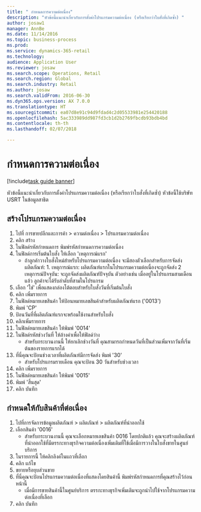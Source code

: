 ```yaml
--- 
title: " กำหนดการความต่อเนื่อง"
description: "หัวข้อนี้แนะนำเกี่ยวกับการตั้งค่าโปรแกรมความต่อเนื่อง (หรือเรียกว่าใบสั่งที่เกิดซ้ำ) "
author: josaw1
manager: AnnBe
ms.date: 11/14/2016
ms.topic: business-process
ms.prod: 
ms.service: dynamics-365-retail
ms.technology: 
audience: Application User
ms.reviewer: josaw
ms.search.scope: Operations, Retail
ms.search.region: Global
ms.search.industry: Retail
ms.author: josaw
ms.search.validFrom: 2016-06-30
ms.dyn365.ops.version: AX 7.0.0
ms.translationtype: HT
ms.sourcegitcommit: ea07d8e91c94d9fdad4c2d05533981e254420188
ms.openlocfilehash: 5ac333989dd987fd3cb1d2b2769fbcdb93bdb4bd
ms.contentlocale: th-th
ms.lasthandoff: 02/07/2018

---
```

# <a name="define-continuity-schedules"></a> กำหนดการความต่อเนื่อง

[!include[task guide banner](../includes/task-guide-banner.md)]

หัวข้อนี้แนะนำเกี่ยวกับการตั้งค่าโปรแกรมความต่อเนื่อง (หรือเรียกว่าใบสั่งที่เกิดซ้ำ)  หัวข้อนี้ใช้บริษัท USRT ในข้อมูลสาธิต


## <a name="create-continuity-program"></a>สร้างโปรแกรมความต่อเนื่อง
1. ไปที่ การขายปลีกและการค้า > ความต่อเนื่อง > โปรแกรมความต่อเนื่อง
2. คลิก สร้าง
3. ในฟิลด์รหัสกำหนดการ พิมพ์รหัสกำหนดการความต่อเนื่อง
4. ในฟิลด์การเริ่มต้นใบสั่ง ให้เลือก 'เหตุการณ์แรก'
    * ถ้าลูกค้าวางใบสั่งใหม่สำหรับโปรแกรมความต่อเนื่อง จะมีสองตัวเลือกสำหรับการจัดส่งผลิตภัณฑ์:  1. เหตุการณ์แรก: ผลิตภัณฑ์แรกในโปรแกรมความต่อเนื่องจะถูกจัดส่ง  2 เหตุการณ์ปัจจุบัน: จะถูกจัดส่งผลิตภัณฑ์ปัจจุบัน ตัวอย่างเช่น เมื่ออยู่ในโปรแกรมสามเดือนแล้ว ลูกค้าจะได้รับลำดับที่สามในโปรแกรม  
5. เลือก 'ใช่' เพื่อแสดงกล่องโต้ตอบสำหรับใบสั่งวันที่เริ่มต้นใบสั่ง
6. คลิก เพิ่มรายการ
7. ในฟิลด์หมายเลขสินค้า ให้ป้อนหมายเลขสินค้าสำหรับผลิตภัณฑ์แรก ('0013')
8. พิมพ์ 'CP'
9. ป้อนวันที่ที่ผลิตภัณฑ์แรกจะพร้อมใช้งานสำหรับใบสั่ง
10. คลิกเพิ่มรายการ
11. ในฟิลด์หมายเลขสินค้า ให้พิมพ์ '0014'
12. ในฟิลด์รหัสช่วงวันที่ ให้ล้างค่าเพื่อให้ฟิลด์ว่าง
    * สำหรับกระบวนงานนี้ ให้ยกเลิกช่วงวันที่  คุณสามารถกำหนดวันที่เป็นส่วนเพิ่มจากวันที่เริ่มต้นของรายการแรกได้  
13. ที่นี่คุณจะป้อนช่วงเวลาที่ผลิตภัณฑ์มีการจัดส่ง  พิมพ์ '30'
    * สำหรับโปรแกรมรายเดือน คุณจะป้อน 30 วันสำหรับช่วงเวลา  
14. คลิก เพิ่มรายการ
15. ในฟิลด์หมายเลขสินค้า ให้พิมพ์ '0015'
16. พิมพ์ 'สิ้นสุด'
17. คลิก บันทึก

## <a name="assign-to-continuity-item"></a>กำหนดให้กับสินค้าที่ต่อเนื่อง
1. ไปที่การจัดการข้อมูลผลิตภัณฑ์ > ผลิตภัณฑ์ > ผลิตภัณฑ์ที่นำออกใช้ 
2. เลือกสินค้า '0016'
    * สำหรับกระบวนงานนี้ คุณจะเลือกหมายเลขสินค้า 0016 โดยปกติแล้ว คุณจะสร้างผลิตภัณฑ์ที่นำออกใช้ที่มีตรรกะทางธุรกิจความต่อเนื่องเพิ่มเติมที่ใช้เมื่อมีการวางในใบสั่งขายในศูนย์บริการ  
3. ในรายการนี้ ให้คลิกลิงค์ในแถวที่เลือก
4. คลิก แก้ไข
5. ขยายหรือยุบส่วนขาย
6. ที่นี่คุณจะป้อนโปรแกรมความต่อเนื่องที่แสดงโดยสินค้านี้  พิมพ์รหัสกำหนดการที่คุณสร้างไว้ก่อนหน้านี้
    * เมื่อมีการขายสินค้านี้ในศูนย์บริการ ตรรกะทางธุรกิจเพิ่มเติมจะถูกนำไปใช้จากโปรแกรมความต่อเนื่องที่เลือก  
7. คลิก บันทึก


